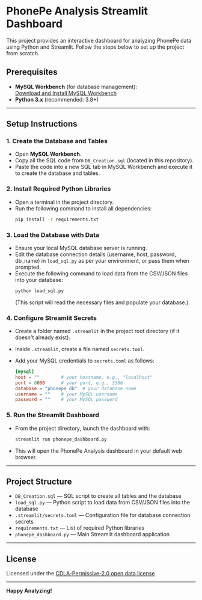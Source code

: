 # PhonePe Analysis Streamlit Dashboard

This project provides an interactive dashboard for analyzing PhonePe data using Python and Streamlit. Follow the steps below to set up the project from scratch.

## Prerequisites

- **MySQL Workbench** (for database management):  
  [Download and Install MySQL Workbench](https://dev.mysql.com/downloads/workbench/)
- **Python 3.x** (recommended: 3.8+)

---

## Setup Instructions

### 1. Create the Database and Tables

- Open **MySQL Workbench**.
- Copy all the SQL code from `DB_Creation.sql` (located in this repository).
- Paste the code into a new SQL tab in MySQL Workbench and execute it to create the database and tables.

### 2. Install Required Python Libraries

- Open a terminal in the project directory.
- Run the following command to install all dependencies:
  ```bash
  pip install -r requirements.txt
  ```

### 3. Load the Database with Data

- Ensure your local MySQL database server is running.
- Edit the database connection details (username, host, password, db_name) in `load_sql.py` as per your environment, or pass them when prompted.
- Execute the following command to load data from the CSV/JSON files into your database:
  ```bash
  python load_sql.py
  ```
  (This script will read the necessary files and populate your database.)

### 4. Configure Streamlit Secrets

- Create a folder named `.streamlit` in the project root directory (if it doesn't already exist).
- Inside `.streamlit`, create a file named `secrets.toml`.
- Add your MySQL credentials to `secrets.toml` as follows:

  ```toml
  [mysql]
  host = ""        # your hostname, e.g., "localhost"
  port = 0000      # your port, e.g., 3306
  database = "phonepe_db"  # your database name
  username = ""    # your MySQL username
  password = ""    # your MySQL password
  ```

### 5. Run the Streamlit Dashboard

- From the project directory, launch the dashboard with:
  ```bash
  streamlit run phonepe_dashboard.py
  ```
- This will open the PhonePe Analysis dashboard in your default web browser.

---

## Project Structure

- `DB_Creation.sql` — SQL script to create all tables and the database
- `load_sql.py` — Python script to load data from CSV/JSON files into the database
- `.streamlit/secrets.toml` — Configuration file for database connection secrets
- `requirements.txt` — List of required Python libraries
- `phonepe_dashboard.py` — Main Streamlit dashboard application

---

## License

Licensed under the [CDLA-Permissive-2.0 open data license](https://github.com/PhonePe/pulse/blob/LICENSE)

---

**Happy Analyzing!**
